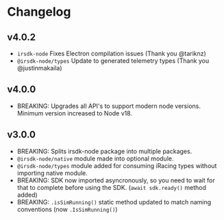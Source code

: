 # Changelog

## v4.0.2

- `irsdk-node` Fixes Electron compilation issues (Thank you @tariknz)
- `@irsdk-node/types` Update to generated telemetry types (Thank you @justinmakaila)

## v4.0.0

- BREAKING: Upgrades all API's to support modern node versions. Minimum version increased to Node v18.

## v3.0.0

- BREAKING: Splits irsdk-node package into multiple packages.
- `@irsdk-node/native` module made into optional module.
- `@irsdk-node/types` module added for consuming iRacing types without importing native module.
- BREAKING: SDK now imported asyncronously, so you need to wait for that to complete before using the SDK. (`await sdk.ready()` method added)
- BREAKING: `.isSimRunning()` static method updated to match naming conventions (now `.IsSimRunning()`)
